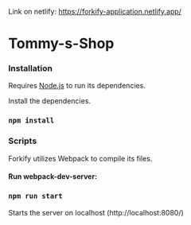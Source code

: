 Link on netlify: https://forkify-application.netlify.app/

# Tommy-s-Shop

### Installation

Requires [Node.js](https://nodejs.org/) to run its dependencies.

Install the dependencies.

### `npm install`



### Scripts

Forkify utilizes Webpack to compile its files.

#### Run webpack-dev-server:

### `npm run start`

Starts the server on localhost (http://localhost:8080/)





